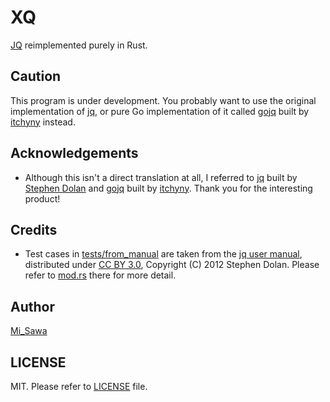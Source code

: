 # XQ

[JQ](https://stedolan.github.io/jq/) reimplemented purely in Rust.

## Caution
This program is under development. You probably want to use the original implementation of [jq](https://stedolan.github.io/jq/manual/), or pure Go implementation of it called [gojq](https://github.com/itchyny/gojq/) built by [itchyny](https://github.com/itchyny) instead.


## Acknowledgements
- Although this isn't a direct translation at all, I referred to [jq](https://stedolan.github.io/jq/manual/) built by [ Stephen Dolan](https://github.com/stedolan) and [gojq](https://github.com/itchyny/gojq/) built by [itchyny](https://github.com/itchyny). Thank you for the interesting product!

## Credits
- Test cases in [tests/from_manual](./tests/from_manual) are taken from the [jq user manual](https://stedolan.github.io/jq/manual/), distributed under [CC BY 3.0](https://creativecommons.org/licenses/by/3.0/), Copyright (C) 2012 Stephen Dolan. Please refer to [mod.rs](./tests/from_manual/mod.rs) there for more detail.

## Author
[Mi_Sawa](https://github.com/MiSawa)

## LICENSE
MIT. Please refer to [LICENSE](./LICENSE) file.
